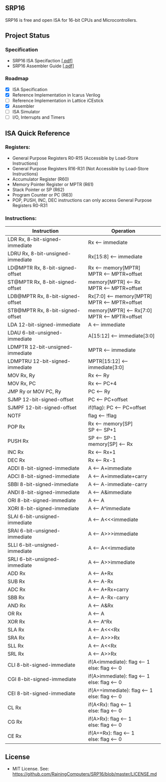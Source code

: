 ## SRP16
SRP16 is free and open ISA for 16-bit CPUs and Microcontrollers. 

## Project Status
### Specification
+ SRP16 ISA Specifaction [[.pdf]](Documentation/SRP16%20ISA%20Specification.pdf)
+ SRP16 Assembler Guide [[.pdf]](Documentation/SRP16%20Assembler%20Guide.pdf)

### Roadmap
- [x] ISA Specification
- [x] Reference Implementation in Icarus Verilog
- [ ] Reference Implementation in Lattice iCEstick
- [x] Assembler
- [ ] ISA Simulator
- [ ] I/O, Interrupts and Timers

## ISA Quick Reference
### Registers:
+ General Purpose Registers R0-R15 (Accessible by Load-Store Instructions)
+ General Purpose Registers R16-R31 (Not Accessible by Load-Store Instructions)
+ Accumulator Register (R60)
+ Memory Pointer Register or MPTR (R61)
+ Stack Pointer or SP (R62)
+ Program Counter or PC (R63)
+ POP, PUSH, INC, DEC instructions can only access General Purpose Registers R0-R31

### Instructions:
| Instruction                       | Operation											|
| --------------------------------- | ------------------------------------------------- |
| LDR Rx, 8-bit-signed-immediate    | Rx ⟵ immediate									|
| LDRU Rx, 8-bit-unsigned-immediate | Rx[15:8] ⟵ immediate								|
| LD@MPTR Rx, 8-bit-signed-offset   | Rx ⟵ memory[MPTR]	<br> MPTR ⟵ MPTR+offset			|
| ST@MPTR Rx, 8-bit-signed-offset   | memory[MPTR] ⟵ Rx	<br> MPTR ⟵ MPTR+offset			|
| LDB@MPTR Rx, 8-bit-signed-offset  | Rx[7:0] ⟵ memory[MPTR] <br> MPTR ⟵ MPTR+offset	|
| STB@MPTR Rx, 8-bit-signed-offset  | memory[MPTR] ⟵ Rx[7:0] <br> MPTR ⟵ MPTR+offset	|
| LDA 12-bit-signed-immediate       | A ⟵ immediate										|
| LDAU 6-bit-unsigned-immediate     | A[15:12] ⟵ immediate[3:0]							|
| LDMPTR 12-bit-unsigned-immediate  | MPTR ⟵ immediate									|
| LDMPTRU 12-bit-signed-immediate   | MPTR[15:12] ⟵ immediate[3:0]						|
| MOV Rx, Ry                        | Rx ⟵ Ry											|
| MOV Rx, PC                        | Rx ⟵ PC+4											|
| JMP Ry or MOV PC, Ry              | PC ⟵ Ry											|
| SJMP 12-bit-signed-offset         | PC ⟵ PC+offset									|
| SJMPF 12-bit-signed-offset        | if(flag): PC ⟵ PC+offset							|
| NOTF                              | flag ⟵ !flag										|
| POP Rx                            | Rx ⟵ memory[SP] <br> SP ⟵ SP+1					|
| PUSH Rx                           | SP ⟵ SP-1	<br> memory[SP] ⟵ Rx					|
| INC Rx                            | Rx ⟵ Rx+1											|
| DEC Rx                            | Rx ⟵ Rx-1											|
| ADDI 8-bit-signed-immediate       | A ⟵ A+immediate									|
| ADCI 8-bit-signed-immediate       | A ⟵ A+immediate+carry								|
| SBBI 8-bit-signed-immediate       | A ⟵ A-immediate-carry								|
| ANDI 8-bit-signed-immediate       | A ⟵ A&immediate									|
| ORI 8-bit-signed-immediate        | A ⟵ A|immediate									|
| XORI 8-bit-signed-immediate       | A ⟵ A^immediate									|
| SLAI 6-bit-unsigned-immediate     | A ⟵ A<<<immediate									|
| SRAI 6-bit-unsigned-immediate     | A ⟵ A>>>immediate									|
| SLLI 6-bit-unsigned-immediate     | A ⟵ A<<immediate									|
| SRLI 6-bit-unsigned-immediate     | A ⟵ A>>immediate									|
| ADD Rx                            | A ⟵ A+Rx											|
| SUB Rx                            | A ⟵ A-Rx											|
| ADC Rx                            | A ⟵ A+Rx+carry									|
| SBB Rx                            | A ⟵ A-Rx-carry									|
| AND Rx                            | A ⟵ A&Rx											|			
| OR Rx                             | A ⟵ A|Rx											|			
| XOR Rx                            | A ⟵ A^Rx											|			
| SLA Rx                            | A ⟵ A<<<Rx										|			
| SRA Rx                            | A ⟵ A>>>Rx										|			
| SLL Rx                            | A ⟵ A<<Rx											|
| SRL Rx                            | A ⟵ A>>Rx											|
| CLI 8-bit-signed-immediate        | if(A<immediate): flag ⟵ 1 <br> else: flag ⟵ 0		|
| CGI 8-bit-signed-immediate        | if(A>immediate): flag ⟵ 1 <br> else: flag ⟵ 0		|
| CEI 8-bit-signed-immediate        | if(A==immediate): flag ⟵ 1 <br> else: flag ⟵ 0	|
| CL Rx                             | if(A<Rx): flag ⟵ 1 <br> else: flag ⟵ 0			|
| CG Rx                             | if(A>Rx): flag ⟵ 1 <br> else: flag ⟵ 0			|
| CE Rx                             | if(A==Rx): flag ⟵ 1 <br> else: flag ⟵ 0			|

## License
+ MIT License. See: https://github.com/RainingComputers/SRP16/blob/master/LICENSE.md
